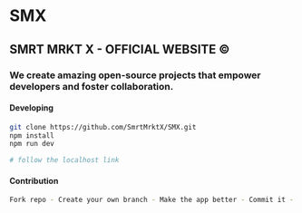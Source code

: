 # SMX

## SMRT MRKT X - OFFICIAL WEBSITE ©

### We create amazing open-source projects that empower developers and foster collaboration.

#### Developing

```bash
git clone https://github.com/SmrtMrktX/SMX.git
npm install
npm run dev

# follow the localhost link
```

#### Contribution

```bash
Fork repo - Create your own branch - Make the app better - Commit it - Pull request.
```
